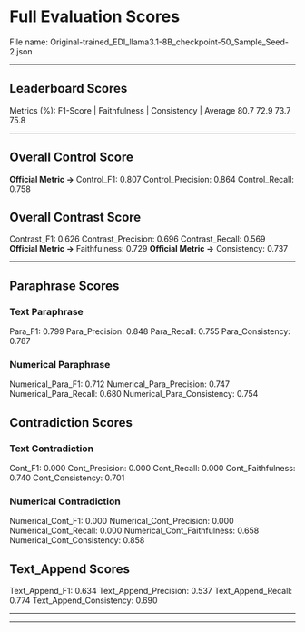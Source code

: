 # Full Evaluation Scores

File name: Original-trained_EDI_llama3.1-8B_checkpoint-50_Sample_Seed-2.json


---

## Leaderboard Scores

Metrics (%): F1-Score | Faithfulness | Consistency | Average
                80.7        72.9          73.7        75.8

---

## Overall Control Score

**Official Metric ->** Control_F1: 0.807
Control_Precision: 0.864
Control_Recall: 0.758

## Overall Contrast Score

Contrast_F1: 0.626
Contrast_Precision: 0.696
Contrast_Recall: 0.569
**Official Metric ->** Faithfulness: 0.729
**Official Metric ->** Consistency: 0.737

---


## Paraphrase Scores


### Text Paraphrase

Para_F1: 0.799
Para_Precision: 0.848
Para_Recall: 0.755
Para_Consistency: 0.787


### Numerical Paraphrase

Numerical_Para_F1: 0.712
Numerical_Para_Precision: 0.747
Numerical_Para_Recall: 0.680
Numerical_Para_Consistency: 0.754


## Contradiction Scores


### Text Contradiction

Cont_F1: 0.000
Cont_Precision: 0.000
Cont_Recall: 0.000
Cont_Faithfulness: 0.740
Cont_Consistency: 0.701


### Numerical Contradiction

Numerical_Cont_F1: 0.000
Numerical_Cont_Precision: 0.000
Numerical_Cont_Recall: 0.000
Numerical_Cont_Faithfulness: 0.658
Numerical_Cont_Consistency: 0.858


## Text_Append Scores

Text_Append_F1: 0.634
Text_Append_Precision: 0.537
Text_Append_Recall: 0.774
Text_Append_Consistency: 0.690

---


---

